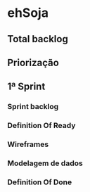 # ehSoja

## Total backlog

## Priorização

## 1ª Sprint

### Sprint backlog

### Definition Of Ready

### Wireframes

### Modelagem de dados

### Definition Of Done
